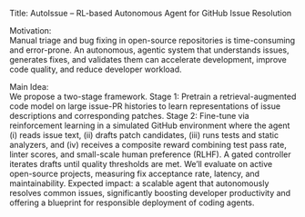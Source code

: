 Title: AutoIssue – RL-based Autonomous Agent for GitHub Issue Resolution

Motivation:  
Manual triage and bug fixing in open-source repositories is time-consuming and error-prone. An autonomous, agentic system that understands issues, generates fixes, and validates them can accelerate development, improve code quality, and reduce developer workload.

Main Idea:  
We propose a two-stage framework. Stage 1: Pretrain a retrieval-augmented code model on large issue-PR histories to learn representations of issue descriptions and corresponding patches. Stage 2: Fine-tune via reinforcement learning in a simulated GitHub environment where the agent (i) reads issue text, (ii) drafts patch candidates, (iii) runs tests and static analyzers, and (iv) receives a composite reward combining test pass rate, linter scores, and small-scale human preference (RLHF). A gated controller iterates drafts until quality thresholds are met. We’ll evaluate on active open-source projects, measuring fix acceptance rate, latency, and maintainability. Expected impact: a scalable agent that autonomously resolves common issues, significantly boosting developer productivity and offering a blueprint for responsible deployment of coding agents.